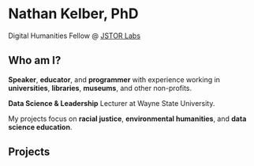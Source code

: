 # Nathan Kelber, PhD
Digital Humanities Fellow @ [JSTOR Labs](https://labs.jstor.org/)

## Who am I?
**Speaker**, **educator**, and **programmer** with experience working in **universities**, **libraries**, **museums**, and other non-profits. 

**Data Science & Leadership** Lecturer at Wayne State University.

My projects focus on **racial justice**, **environmental humanities**, and **data science education**.

## Projects





